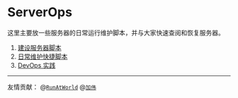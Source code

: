 # ServerOps
这里主要放一些服务器的日常运行维护脚本，并与大家快速查阅和恢复服务器。
1. [建设服务器脚本](./lab504/)
2. [日常维护快捷脚本](./fast_run/)
2. [DevOps 实践](./devops/README.md)

------------
友情贡献： @[`RunAtWorld`](https://github.com/RunAtWorld)   @[`加伟`](https://github.com/1846263444)   
